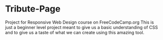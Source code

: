 # Tribute-Page

Project for Responsive Web Design course on FreeCodeCamp.org
This is just a beginner level project meant to give us a basic understanding of CSS and to give us a taste of what we can create using this amazing tool.